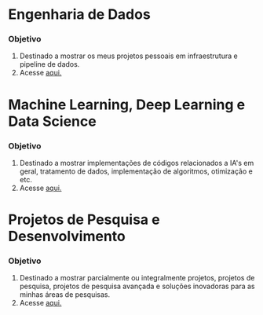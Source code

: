# Engenharia de Dados
### Objetivo
1. Destinado a mostrar os meus projetos pessoais em infraestrutura e pipeline de dados.
2. Acesse [aqui.](https://github.com/Antonio-Borges-Rufino/control_projects_de)
# Machine Learning, Deep Learning e Data Science
### Objetivo
1. Destinado a mostrar implementações de códigos relacionados a IA's em geral, tratamento de dados, implementação de algoritmos, otimização e etc.
2. Acesse [aqui.](https://github.com/Antonio-Borges-Rufino/control_projects_MIA)
# Projetos de Pesquisa e Desenvolvimento
### Objetivo
1. Destinado a mostrar parcialmente ou integralmente projetos, projetos de pesquisa, projetos de pesquisa avançada e soluções inovadoras para as minhas áreas de pesquisas.
2. Acesse [aqui.](https://github.com/Antonio-Borges-Rufino/control_projects_research)
